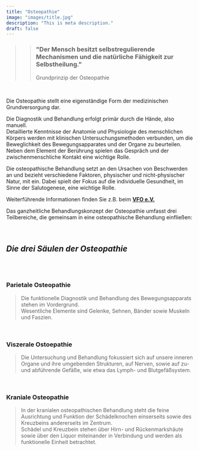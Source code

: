 ```yaml
---
title: "Osteopathie"
image: "images/title.jpg"
description: "This is meta description."
draft: false
---
```

  
 
  
>> ### "Der Mensch besitzt selbstregulierende Mechanismen und die natürliche Fähigkeit zur Selbstheilung."
>>Grundprinzip der Osteopathie  
<br>  

  
Die Osteopathie stellt eine eigenständige Form der medizinischen Grundversorgung dar.

Die Diagnostik und Behandlung erfolgt primär durch die Hände, also manuell.  
Detaillierte Kenntnisse der Anatomie und Physiologie des menschlichen Körpers werden mit klinischen Untersuchungsmethoden verbunden, um die Beweglichkeit des Bewegungsapparates und der Organe zu beurteilen. Neben dem Element der Berührung spielen das Gespräch und der zwischenmenschliche Kontakt eine wichtige Rolle.

Die osteopathische Behandlung setzt an den Ursachen von Beschwerden an und bezieht verschiedene Faktoren, physischer und nicht-physischer Natur, mit ein. Dabei spielt der Fokus auf die individuelle Gesundheit, im Sinne der Salutogenese, eine wichtige Rolle.


Weiterführende Informationen finden Sie z.B. beim **[VFO e.V.](https://www.vfo.de/was-ist-osteopathie "Was ist Osteopathie")**  

Das ganzheitliche Behandlungskonzept der Osteopathie umfasst drei Teilbereiche, die gemeinsam in eine osteopathische Behandlung einfließen:  
<br>
<br>
 
## *Die drei Säulen der Osteopathie*  
<br>
<br>

### Parietale Osteopathie  
  
> Die funktionelle Diagnostik und Behandlung des Bewegungsapparats stehen im Vordergrund.  
Wesentliche Elemente sind Gelenke, Sehnen, Bänder sowie Muskeln und Faszien.

<br>


### Viszerale Ostoepathie  
  
>Die Untersuchung und Behandlung fokussiert sich auf unsere inneren Organe und ihre umgebenden Strukturen, auf Nerven, sowie auf zu- und abführende Gefäße, wie etwa das Lymph- und Blutgefäßsystem.

<br>


### Kraniale Osteopathie  
  
> In der kranialen osteopathischen Behandlung steht die feine Ausrichtung und Funktion der Schädelknochen einserseits sowie des Kreuzbeins andererseits im Zentrum.  
Schädel und Kreuzbein stehen über Hirn- und Rückenmarkshäute sowie über den Liquor miteinander in Verbindung und werden als funktionelle Einheit betrachtet.
